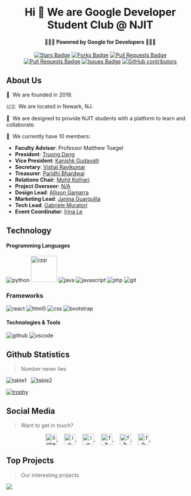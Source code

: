 <h1 align="center">Hi 👋 We are Google Developer Student Club @ NJIT</h1>
<h4 align="center">👨🏼‍💻 Powered by Google for Developers 👩🏼‍💻</h4>

<div align="center">
  <a href="https://github.com/gdsc-njit/wordle/stargazers"><img src="https://img.shields.io/github/stars/gdsc-njit/wordle?color=ea4335" alt="Stars Badge"/></a>
  <a href="https://github.com/gdsc-njit/gdsc-njit/network/members"><img src="https://img.shields.io/github/forks/gdsc-njit/gdsc-njit?color=ea4335" alt="Forks Badge"/></a>
  <a href="https://github.com/NJIT-WIS/project-2-is218-cbt/pulls"><img src="https://img.shields.io/github/issues-pr-closed-raw/NJIT-WIS/project-2-is218-cbt?color=34a853" alt="Pull Requests Badge"/></a>
  <a href="https://github.com/NJIT-WIS/project-2-is218-cbt/pulls"><img src="https://img.shields.io/github/issues-pr-raw/NJIT-WIS/project-2-is218-cbt?color=f9ab00" alt="Pull Requests Badge"/></a>
  <a href="https://github.com/gdsc-njit/wordle/issues"><img src="https://img.shields.io/github/issues/gdsc-njit/wordle?color=4285f4" alt="Issues Badge"/></a>
  <a href="https://github.com/gdsc-njit/gdsc-njit/graphs/contributors"><img alt="GitHub contributors" src="https://img.shields.io/github/contributors/gdsc-njit/gdsc-njit?color=4285f4"></a>
</div>


## About Us

🏣&nbsp;&nbsp;We are founded in 2019.

🇺🇸&nbsp;&nbsp;We are located in Newark, NJ.

🤝&nbsp;&nbsp;We are designed to provide NJIT students with a platform to learn and collaborate.

👀&nbsp;&nbsp;We currently have 10 members:

- **Faculty Advisor**: Professor Matthew Toegel
- **President**: [Truong Dang](https://www.linkedin.com/in/2dt/)
- **Vice President**: [Kanishk Gudavalli](https://www.linkedin.com/in/kanishk-gudavalli-68a65a216/)
- **Secretary**: [Vishal Ravikumar](https://www.linkedin.com/in/vishalravikumar2002/)
- **Treasurer**: [Paridhi Bhardwaj](https://www.linkedin.com/in/paridhi-bhardwaj-a34608273/)
- **Relations Chair**: [Mohit Kothari](https://www.linkedin.com/in/mohitkothari0088/)
- **Project Overseer**: [N/A]()
- **Design Lead**: [Allison Gamarra](https://www.linkedin.com/in/allison-gamarra/)
- **Marketing Lead**: [Janina Guarqulila](https://www.linkedin.com/in/janinaguarquila/)
- **Tech Lead**: [Gabriele Muratori](https://www.linkedin.com/in/gabriele-muratori-64738525a/)
- **Event Coordinator**: [Irina Le](https://www.linkedin.com/in/irinale11/)

## Technology

#### Programming Languages

<p align="left">
  <img src="https://www.vectorlogo.zone/logos/python/python-horizontal.svg" alt="python"/>
  <img src="https://cdn.jsdelivr.net/gh/devicons/devicon/icons/cplusplus/cplusplus-original.svg" alt="cpp" width="70" height="70"/>
  <img src="https://www.vectorlogo.zone/logos/java/java-horizontal.svg" alt="java"/>
  <img src="https://www.vectorlogo.zone/logos/javascript/javascript-horizontal.svg" alt="javascript"/>
  <img src="https://www.vectorlogo.zone/logos/php/php-horizontal.svg" alt="php"/>
  <img src="https://www.vectorlogo.zone/logos/git-scm/git-scm-ar21.svg" alt="git"/>
</p>

### Frameworks

<p align="left">
  <img src="https://www.vectorlogo.zone/logos/reactjs/reactjs-ar21.svg" alt="react"/>
  <img src="https://www.vectorlogo.zone/logos/w3_html5/w3_html5-ar21.svg" alt="html5"/>
  <img src="https://www.vectorlogo.zone/logos/w3_css/w3_css-ar21.svg" alt="css"/>
  <img src="https://www.vectorlogo.zone/logos/getbootstrap/getbootstrap-ar21.svg" alt="bootstrap"/>
</p>

#### Technologies & Tools

<p align="left">
  <img src="https://www.vectorlogo.zone/logos/github/github-ar21.svg" alt="github"/>
  <img src="https://www.vectorlogo.zone/logos/visualstudio_code/visualstudio_code-ar21.svg" alt="vscode"/>
</p>


## Github Statistics

> Number never lies

<p>
  <img src="https://github-readme-stats.vercel.app/api/top-langs/?username=gdsc-njit&layout=compact&hide=php,smarty&bg_color=30,e96443,904e95&title_color=fff&text_color=fff" alt="table1"/>
  &nbsp;
  <img src="https://github-readme-stats.vercel.app/api?username=gdsc-njit&show_icons=true&count_private=true&show_icons=true&hide=php&bg_color=30,e96443,904e95&title_color=ff0&text_color=fff" alt="table2"/>
</p>

[![trophy](https://github-profile-trophy.vercel.app/?username=gdsc-njit)](https://github-profile-trophy.vercel.app/?username=gdsc-njit)


## Social Media

> Want to get in touch?

<p align="center">
  <a href="https://www.linkedin.com/company/gdscnjit/" target="blank">
    <img align="center" src="https://cdn.jsdelivr.net/npm/simple-icons@3.0.1/icons/linkedin.svg" alt="linkedin" height="30" width="30" />
  </a>&nbsp;&nbsp;&nbsp;
  <a href="https://www.instagram.com/gdsc_njit/" target="blank">
    <img align="center" src="https://cdn.jsdelivr.net/npm/simple-icons@3.0.1/icons/instagram.svg" alt="ig" height="30" width="30" />
  </a>&nbsp;&nbsp;&nbsp;
  <a href="https://discord.gg/EueUAdt95h" target="blank">
    <img align="center" src="https://cdn.jsdelivr.net/npm/simple-icons@3.0.1/icons/discord.svg" alt="ig" height="30" width="30" />
  </a>&nbsp;&nbsp;&nbsp;
  <a href="https://njit.campuslabs.com/engage/organization/dsc-njit" target="blank">
    <img align="center" src="https://i.imgur.com/belKdjL.png" alt="fb" height="30" />
  </a>&nbsp;&nbsp;&nbsp;
  <a href="https://gdsc.community.dev/new-jersey-institute-of-technology/" target="blank">
    <img align="center" src="https://cdn.jsdelivr.net/npm/simple-icons@3.0.1/icons/google.svg" alt="fb" height="30" width="30" />
  </a>&nbsp;&nbsp;&nbsp;
  <a href="https://www.facebook.com/dscnjit" target="blank">
    <img align="center" src="https://cdn.jsdelivr.net/npm/simple-icons@3.0.1/icons/facebook.svg" alt="fb" height="30" width="30" />
  </a>&nbsp;&nbsp;&nbsp;
</p>

## Top Projects

> Our interesting projects

<a href="https://github.com/gdsc-njit/wordle">
  <img align="center" src="https://github-readme-stats.vercel.app/api/pin/?username=gdsc-njit&repo=wordle" />
</a>
